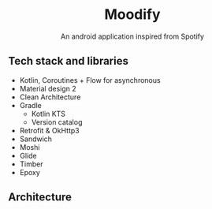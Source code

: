 <h1 align="center">Moodify</h1>
<p align="center">An android application inspired from Spotify</p>

## Tech stack and libraries
- Kotlin, Coroutines + Flow for asynchronous
- Material design 2
- Clean Architecture
- Gradle
  - Kotlin KTS
  - Version catalog
- Retrofit & OkHttp3
- Sandwich
- Moshi
- Glide
- Timber
- Epoxy

## Architecture

